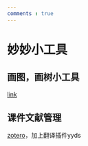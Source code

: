 ```yaml
---
comments : true
---
```


# 妙妙小工具

## 画图，画树小工具

[link](https://csacademy.com/app/graph_editor)

## 课件文献管理

[zotero](https://www.zotero.org/)，加上翻译插件yyds